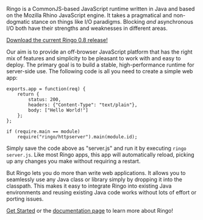 Ringo is a CommonJS-based JavaScript runtime written in Java and based on the Mozilla Rhino
JavaScript engine. It takes a pragmatical and non-dogmatic stance on things like I/O paradigms.
Blocking *and* asynchronous I/O both have their strengths and weaknesses in different areas.

[Download the current Ringo 0.8 release!](/download)


Our aim is to provide an off-browser JavaScript platform that has the right mix of features
and simplicity to be pleasant to work with and easy to deploy. The primary goal is to build
a stable, high-performance runtime for server-side use. The following code is all you need to
create a simple web app:

    exports.app = function(req) {
        return {
            status: 200,
            headers: {"Content-Type": "text/plain"},
            body: ["Hello World!"]
        };
    };

    if (require.main == module)
        require("ringo/httpserver").main(module.id);

Simply save the code above as "server.js" and run it by executing `ringo server.js`.
Like most Ringo apps, this app will automatically reload, picking up any changes you make
without requiring a restart.

But Ringo lets you do more than write web applications. It allows you to
seamlessly use any Java class or library simply by dropping it into the classpath.
This makes it easy to integrate Ringo into existing Java environments and reusing existing
Java code works without lots of effort or porting issues.

[Get Started](/get_started) or the [documentation page](/documentation) to learn
more about Ringo!
